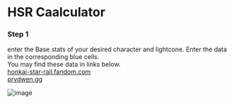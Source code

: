 # HSR Caalculator

### Step 1 
enter the Base stats of your desired character and lightcone. Enter the data in the corresponding blue cells.\
You may find these data in links below.\
[honkai-star-rail.fandom.com](https://honkai-star-rail.fandom.com/wiki/Character/Comparison)\
[prydwen.gg](https://www.prydwen.gg/star-rail/guides/characters-stats/)


![image](https://github.com/user-attachments/assets/6dac13c7-f3d3-45c6-ad2c-abbd94d8a285)
